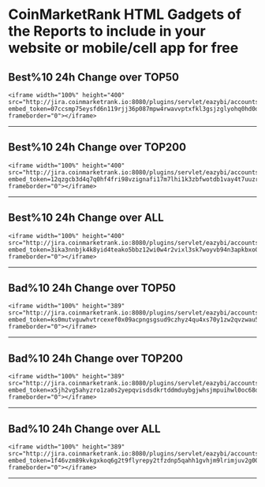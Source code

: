 # CoinMarketRank HTML Gadgets of the Reports to include in your website or mobile/cell app for free
## Best%10 24h Change over TOP50
```
<iframe width="100%" height="400" src="http://jira.coinmarketrank.io:8080/plugins/servlet/eazybi/accounts/3/embed/report/30?embed_token=07ccsmp75eysfd6n119rjj36p087mpw4rwavvptxfkl3gsjzglyohq0hd0d1" frameborder="0"></iframe>
```
---
## Best%10 24h Change over TOP200
```
<iframe width="100%" height="400" src="http://jira.coinmarketrank.io:8080/plugins/servlet/eazybi/accounts/3/embed/report/29?embed_token=12qzgcb3d4q7q0hf4fri98vzignafi17m7lhi1k3zbfwotdb1vay4t7uuzrp" frameborder="0"></iframe>
```
---
## Best%10 24h Change over ALL
```
<iframe width="100%" height="400" src="http://jira.coinmarketrank.io:8080/plugins/servlet/eazybi/accounts/3/embed/report/28?embed_token=3ika3nnbjk4k8yid4teako5bbz12wi0w4r2vixl3sk7woyvb94n3apkbxo0b" frameborder="0"></iframe>
```
---
## Bad%10 24h Change over TOP50
```
<iframe width="100%" height="389" src="http://jira.coinmarketrank.io:8080/plugins/servlet/eazybi/accounts/3/embed/report/14?embed_token=ks0mutvguwhvtrcexef0x09acpngsgsud9czhyz4qu4xs70y1zw2qvzwau58" frameborder="0"></iframe>
```
---
## Bad%10 24h Change over TOP200
```
<iframe width="100%" height="389" src="http://jira.coinmarketrank.io:8080/plugins/servlet/eazybi/accounts/3/embed/report/13?embed_token=x5jh2vg5ahyzro1za0s2yepqvisdsdkrtddmduybgjwhsjmpuihwl0oc68d1" frameborder="0"></iframe>
```
---
## Bad%10 24h Change over ALL
```
<iframe width="100%" height="389" src="http://jira.coinmarketrank.io:8080/plugins/servlet/eazybi/accounts/3/embed/report/12?embed_token=1f46vzm89kvkgxkoq6g2t9flyrepy2tfzdnp5qahh1gvhjm9lrimjuv2g004" frameborder="0"></iframe>
```
---
